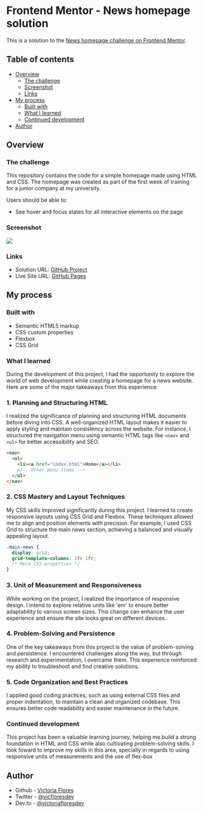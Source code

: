 # Frontend Mentor - News homepage solution

This is a solution to the [News homepage challenge on Frontend Mentor](https://www.frontendmentor.io/challenges/news-homepage-H6SWTa1MFl). 

## Table of contents

- [Overview](#overview)
  - [The challenge](#the-challenge)
  - [Screenshot](#screenshot)
  - [Links](#links)
- [My process](#my-process)
  - [Built with](#built-with)
  - [What I learned](#what-i-learned)
  - [Continued development](#continued-development)
- [Author](#author)

## Overview

### The challenge

This repository contains the code for a simple homepage made using HTML and CSS. The homepage was created as part of the first week of training for a junior company at my university.

Users should be able to:

- See hover and focus states for all interactive elements on the page

### Screenshot

![](https://i.ibb.co/pvHXckD/screenshot.png)

### Links

- Solution URL: [GitHub Project]([https://your-solution-url.com](https://github.com/victoriafloresdev/homepage/))
- Live Site URL: [GitHub Pages](https://victoriafloresdev.github.io/homepage/)

## My process

### Built with

- Semantic HTML5 markup
- CSS custom properties
- Flexbox
- CSS Grid

### What I learned

During the development of this project, I had the opportunity to explore the world of web development while creating a homepage for a news website. Here are some of the major takeaways from this experience:

### 1. Planning and Structuring HTML

I realized the significance of planning and structuring HTML documents before diving into CSS. A well-organized HTML layout makes it easier to apply styling and maintain consistency across the website. For instance, I structured the navigation menu using semantic HTML tags like `<nav>` and `<ul>` for better accessibility and SEO.

```html
<nav>
  <ul>
    <li><a href="index.html">Home</a></li>
    <!-- Other menu items -->
  </ul>
</nav>
```

### 2. CSS Mastery and Layout Techniques

My CSS skills improved significantly during this project. I learned to create responsive layouts using CSS Grid and Flexbox. These techniques allowed me to align and position elements with precision. For example, I used CSS Grid to structure the main news section, achieving a balanced and visually appealing layout.

```css
.main-news {
  display: grid;
  grid-template-columns: 2fr 1fr;
  /* More CSS properties */
}
```

### 3. Unit of Measurement and Responsiveness

While working on the project, I realized the importance of responsive design. I intend to explore relative units like 'em' to ensure better adaptability to various screen sizes. This change can enhance the user experience and ensure the site looks great on different devices.

### 4. Problem-Solving and Persistence

One of the key takeaways from this project is the value of problem-solving and persistence. I encountered challenges along the way, but through research and experimentation, I overcame them. This experience reinforced my ability to troubleshoot and find creative solutions.

### 5. Code Organization and Best Practices

I applied good coding practices, such as using external CSS files and proper indentation, to maintain a clean and organized codebase. This ensures better code readability and easier maintenance in the future.

### Continued development

This project has been a valuable learning journey, helping me build a strong foundation in HTML and CSS while also cultivating problem-solving skills. I look foward to improve my skills in this area, specially in regards to using responsive units of measurements and the use of flex-box

## Author

- Github - [Victoria Flores](https://github.com/victoriafloresdev)
- Twitter - [@vicfloresdev](https://twitter.com/vicfloresdev)
- Dev.to - [@victoriafloresdev](https://dev.to/victoriafloresdev)


